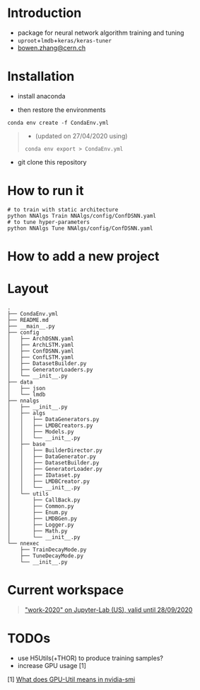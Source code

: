 # Introduction
- package for neural network algorithm training and tuning
- `uproot`+`lmdb`+`keras/keras-tuner`
- bowen.zhang@cern.ch

# Installation

- install anaconda

- then restore the environments
```shell script
conda env create -f CondaEnv.yml
```

>- (updated on 27/04/2020 using)
>```shell script
>conda env export > CondaEnv.yml
>```

- git clone this repository

# How to run it

```shell script
# to train with static architecture
python NNAlgs Train NNAlgs/config/ConfDSNN.yaml
# to tune hyper-parameters
python NNAlgs Tune NNAlgs/config/ConfDSNN.yaml
```

# How to add a new project

# Layout
```text
.
├── CondaEnv.yml
├── README.md
├── __main__.py
├── config
│   ├── ArchDSNN.yaml
│   ├── ArchLSTM.yaml
│   ├── ConfDSNN.yaml
│   ├── ConfLSTM.yaml
│   ├── DatasetBuilder.py
│   ├── GeneratorLoaders.py
│   └── __init__.py
├── data
│   ├── json
│   └── lmdb
├── nnalgs
│   ├── __init__.py
│   ├── algs
│   │   ├── DataGenerators.py
│   │   ├── LMDBCreators.py
│   │   ├── Models.py
│   │   └── __init__.py
│   ├── base
│   │   ├── BuilderDirector.py
│   │   ├── DataGenerator.py
│   │   ├── DatasetBuilder.py
│   │   ├── GeneratorLoader.py
│   │   ├── IDataset.py
│   │   ├── LMDBCreator.py
│   │   └── __init__.py
│   └── utils
│       ├── CallBack.py
│       ├── Common.py
│       ├── Enum.py
│       ├── LMDBGen.py
│       ├── Logger.py
│       ├── Math.py
│       └── __init__.py
└── nnexec
    ├── TrainDecayMode.py
    ├── TuneDecayMode.py
    └── __init__.py
```

# Current workspace
>["work-2020" on Jupyter-Lab (US), valid until 28/09/2020](https://work-2020.atlas-ml.org/)

# TODOs
- use H5Utils(+THOR) to produce training samples?
- increase GPU usage [1]

[1] [What does GPU-Util means in nvidia-smi](https://stackoverflow.com/questions/40937894/nvidia-smi-volatile-gpu-utilization-explanation/40938696)
